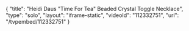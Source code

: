 {
    "title": "Heidi Daus \"Time For Tea\" Beaded Crystal Toggle Necklace",
    "type": "solo",
    "layout": "iframe-static",
    "videoId": "112332751",
    "url": "\/tvpembed\/112332751"
}